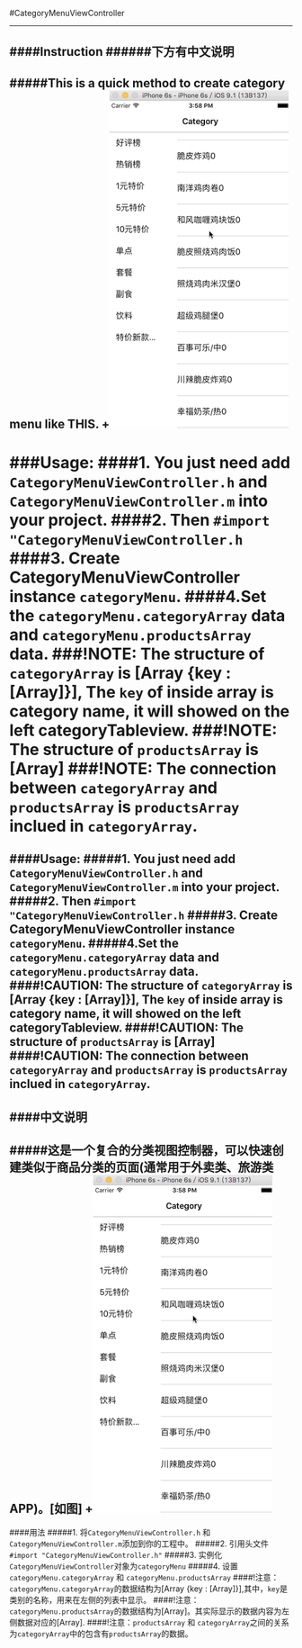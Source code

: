 #CategoryMenuViewController

---------------------------
####Instruction
######下方有中文说明
--
#####This is a quick method to create category menu like THIS.
+![](https://github.com/Kito0615/CategoryMenuViewController/raw/master/menu.gif) 
--
###Usage:
####1. You just need add `CategoryMenuViewController.h` and `CategoryMenuViewController.m` into your project.
####2. Then `#import "CategoryMenuViewController.h`
####3. Create CategoryMenuViewController instance `categoryMenu`.
####4.Set the `categoryMenu.categoryArray` data and `categoryMenu.productsArray` data.
###!NOTE: The structure of `categoryArray` is [Array {key : [Array]}], The `key` of inside array is category name, it will showed on the left categoryTableview.
###!NOTE: The structure of `productsArray` is [Array]
###!NOTE: The connection between `categoryArray` and `productsArray` is `productsArray` inclued in `categoryArray`.
=======
####Usage:
#####1. You just need add `CategoryMenuViewController.h` and `CategoryMenuViewController.m` into your project.
#####2. Then `#import "CategoryMenuViewController.h`
#####3. Create CategoryMenuViewController instance `categoryMenu`.
#####4.Set the `categoryMenu.categoryArray` data and `categoryMenu.productsArray` data.
####!CAUTION: The structure of `categoryArray` is [Array {key : [Array]}], The `key` of inside array is category name, it will showed on the left categoryTableview.
####!CAUTION: The structure of `productsArray` is [Array]
####!CAUTION: The connection between `categoryArray` and `productsArray` is `productsArray` inclued in `categoryArray`.
---------------------------
####中文说明
--
#####这是一个复合的分类视图控制器，可以快速创建类似于商品分类的页面(通常用于外卖类、旅游类APP)。[如图]
+![](https://github.com/Kito0615/CategoryMenuViewController/raw/master/menu.gif) 
---
####用法
#####1. 将`CategoryMenuViewController.h` 和 `CategoryMenuViewController.m`添加到你的工程中。
#####2. 引用头文件`#import "CategoryMenuViewController.h"`
#####3. 实例化`CategoryMenuViewController`对象为`categoryMenu`
#####4. 设置`categoryMenu.categoryArray` 和 `categoryMenu.productsArray`
####!注意：`categoryMenu.categoryArray`的数据结构为[Array {key : [Array]}],其中，`key`是类别的名称，用来在左侧的列表中显示。
####!注意：`categoryMenu.productsArray`的数据结构为[Array]。其实际显示的数据内容为左侧数据对应的[Array].
####!注意：`productsArray` 和 `categoryArray`之间的关系为`categoryArray`中的包含有`productsArray`的数据。
